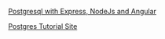 [Postgresql with Express, NodeJs and Angular](http://mherman.org/blog/2015/02/12/postgresql-and-nodejs/#.V34-inWLR5E)

[Postgres Tutorial Site](http://www.postgresqltutorial.com/)
